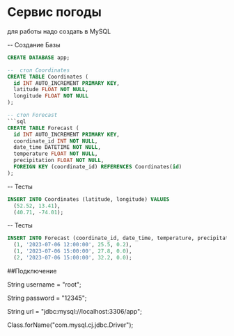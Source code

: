 # Сервис погоды

для работы надо создать в MySQL 


-- Создание Базы
```sql
CREATE DATABASE app;
```

```sql
--  стол Coordinates
CREATE TABLE Coordinates (
  id INT AUTO_INCREMENT PRIMARY KEY,
  latitude FLOAT NOT NULL,
  longitude FLOAT NOT NULL
);

-- стол Forecast
```sql
CREATE TABLE Forecast (
  id INT AUTO_INCREMENT PRIMARY KEY,
  coordinate_id INT NOT NULL,
  date_time DATETIME NOT NULL,
  temperature FLOAT NOT NULL,
  precipitation FLOAT NOT NULL,
  FOREIGN KEY (coordinate_id) REFERENCES Coordinates(id)
);
```

-- Тесты
```sql
INSERT INTO Coordinates (latitude, longitude) VALUES
  (52.52, 13.41),
  (40.71, -74.01);
```

-- Тесты
```sql
INSERT INTO Forecast (coordinate_id, date_time, temperature, precipitation) VALUES
  (1, '2023-07-06 12:00:00', 25.5, 0.2),
  (1, '2023-07-06 15:00:00', 27.8, 0.0),
  (2, '2023-07-06 15:00:00', 32.2, 0.0);
```

##Подключение

String username = "root";

String password = "12345";

String url = "jdbc:mysql://localhost:3306/app";

Class.forName("com.mysql.cj.jdbc.Driver");
